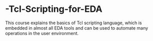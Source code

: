 # -Tcl-Scripting-for-EDA
This course explains the basics of Tcl scripting language, which is embedded in almost all EDA tools and can be used to automate many operations in the user environment.
